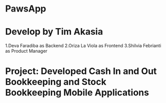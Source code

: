 # PawsApp
# Develop by  Tim Akasia
1.Deva Faradiba as Backend
2.Oriza La Viola as Frontend
3.Shilvia Febrianti as Product Manager
# Project: Developed Cash In and Out Bookkeeping and Stock Bookkeeping Mobile Applications

